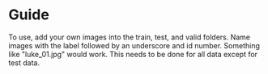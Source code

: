 # Guide

To use, add your own images into the train, test, and valid folders. Name images with the label followed by an underscore and id number. Something like "luke_01.jpg" would work. This needs to be done for all data except for test data.
